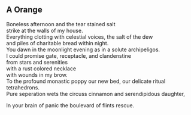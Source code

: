 A Orange
--------
Boneless afternoon and the tear stained salt  
strike at the walls of my house.  
Everything clotting with celestial voices, the salt of the dew  
and piles of charitable bread within night.  
You dawn in the moonlight evening as in a solute archipeligos.  
I could promise gate, receptacle, and clandenstine  
from stars and serenities  
with a rust colored necklace  
with wounds in my brow.  
To the profound monastic poppy our new bed, our delicate ritual tetrahedrons.  
Pure seperation wets the circuss cinnamon and serendipidous daughter,  
  
In your brain of panic the boulevard of flints rescue.  
